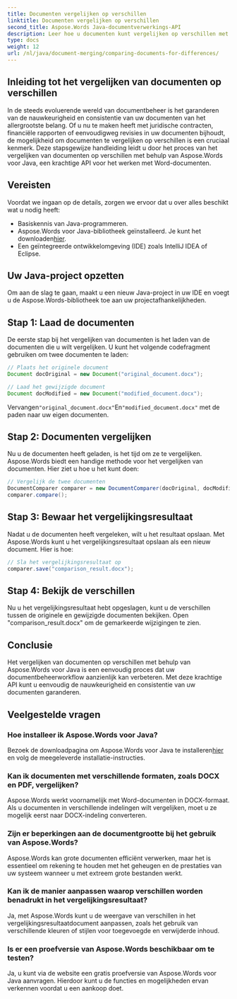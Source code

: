 ```yaml
---
title: Documenten vergelijken op verschillen
linktitle: Documenten vergelijken op verschillen
second_title: Aspose.Words Java-documentverwerkings-API
description: Leer hoe u documenten kunt vergelijken op verschillen met behulp van Aspose.Words in Java. Onze stap-voor-stap handleiding zorgt voor accuraat documentbeheer.
type: docs
weight: 12
url: /nl/java/document-merging/comparing-documents-for-differences/
---
```


## Inleiding tot het vergelijken van documenten op verschillen

In de steeds evoluerende wereld van documentbeheer is het garanderen van de nauwkeurigheid en consistentie van uw documenten van het allergrootste belang. Of u nu te maken heeft met juridische contracten, financiële rapporten of eenvoudigweg revisies in uw documenten bijhoudt, de mogelijkheid om documenten te vergelijken op verschillen is een cruciaal kenmerk. Deze stapsgewijze handleiding leidt u door het proces van het vergelijken van documenten op verschillen met behulp van Aspose.Words voor Java, een krachtige API voor het werken met Word-documenten.

## Vereisten

Voordat we ingaan op de details, zorgen we ervoor dat u over alles beschikt wat u nodig heeft:

- Basiskennis van Java-programmeren.
-  Aspose.Words voor Java-bibliotheek geïnstalleerd. Je kunt het downloaden[hier](https://releases.aspose.com/words/java/).
- Een geïntegreerde ontwikkelomgeving (IDE) zoals IntelliJ IDEA of Eclipse.

## Uw Java-project opzetten

Om aan de slag te gaan, maakt u een nieuw Java-project in uw IDE en voegt u de Aspose.Words-bibliotheek toe aan uw projectafhankelijkheden.

## Stap 1: Laad de documenten

De eerste stap bij het vergelijken van documenten is het laden van de documenten die u wilt vergelijken. U kunt het volgende codefragment gebruiken om twee documenten te laden:

```java
// Plaats het originele document
Document docOriginal = new Document("original_document.docx");

// Laad het gewijzigde document
Document docModified = new Document("modified_document.docx");
```

 Vervangen`"original_document.docx"`En`"modified_document.docx"` met de paden naar uw eigen documenten.

## Stap 2: Documenten vergelijken

Nu u de documenten heeft geladen, is het tijd om ze te vergelijken. Aspose.Words biedt een handige methode voor het vergelijken van documenten. Hier ziet u hoe u het kunt doen:

```java
// Vergelijk de twee documenten
DocumentComparer comparer = new DocumentComparer(docOriginal, docModified);
comparer.compare();
```

## Stap 3: Bewaar het vergelijkingsresultaat

Nadat u de documenten heeft vergeleken, wilt u het resultaat opslaan. Met Aspose.Words kunt u het vergelijkingsresultaat opslaan als een nieuw document. Hier is hoe:

```java
// Sla het vergelijkingsresultaat op
comparer.save("comparison_result.docx");
```

## Stap 4: Bekijk de verschillen

Nu u het vergelijkingsresultaat hebt opgeslagen, kunt u de verschillen tussen de originele en gewijzigde documenten bekijken. Open "comparison_result.docx" om de gemarkeerde wijzigingen te zien.

## Conclusie

Het vergelijken van documenten op verschillen met behulp van Aspose.Words voor Java is een eenvoudig proces dat uw documentbeheerworkflow aanzienlijk kan verbeteren. Met deze krachtige API kunt u eenvoudig de nauwkeurigheid en consistentie van uw documenten garanderen.

## Veelgestelde vragen

### Hoe installeer ik Aspose.Words voor Java?

 Bezoek de downloadpagina om Aspose.Words voor Java te installeren[hier](https://releases.aspose.com/words/java/) en volg de meegeleverde installatie-instructies.

### Kan ik documenten met verschillende formaten, zoals DOCX en PDF, vergelijken?

Aspose.Words werkt voornamelijk met Word-documenten in DOCX-formaat. Als u documenten in verschillende indelingen wilt vergelijken, moet u ze mogelijk eerst naar DOCX-indeling converteren.

### Zijn er beperkingen aan de documentgrootte bij het gebruik van Aspose.Words?

Aspose.Words kan grote documenten efficiënt verwerken, maar het is essentieel om rekening te houden met het geheugen en de prestaties van uw systeem wanneer u met extreem grote bestanden werkt.

### Kan ik de manier aanpassen waarop verschillen worden benadrukt in het vergelijkingsresultaat?

Ja, met Aspose.Words kunt u de weergave van verschillen in het vergelijkingsresultaatdocument aanpassen, zoals het gebruik van verschillende kleuren of stijlen voor toegevoegde en verwijderde inhoud.

### Is er een proefversie van Aspose.Words beschikbaar om te testen?

Ja, u kunt via de website een gratis proefversie van Aspose.Words voor Java aanvragen. Hierdoor kunt u de functies en mogelijkheden ervan verkennen voordat u een aankoop doet.